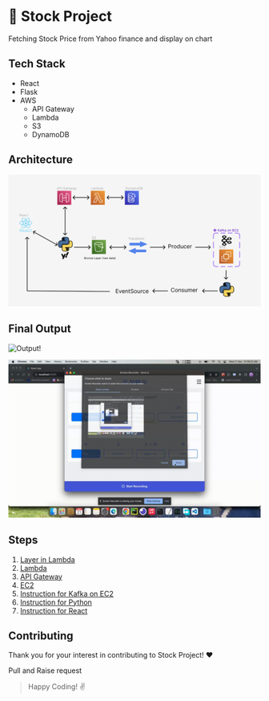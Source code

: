 # 🚀 Stock Project

Fetching Stock Price from Yahoo finance and display on chart

## Tech Stack

- React
- Flask
- AWS
  - API Gateway
  - Lambda
  - S3
  - DynamoDB

## Architecture

![Architecture!](/Project/stock/doc/architecture.png "Architecture for stock project")

## Final Output

![Output!](/Project/stock/doc/output_2.gif "output for stock project")

![Output!](/Project/stock/doc/output.gif "output for stock project")

## Steps

1. [Layer in Lambda](https://github.com/varunajmera0/AWS/tree/main/Project/stock/doc/AWS_Layer.pdf)
2. [Lambda](https://github.com/varunajmera0/AWS/tree/main/Project/stock/doc/AWS_Lambda.pdf)
3. [API Gateway](https://github.com/varunajmera0/AWS/tree/main/Project/stock/doc/AWS_Gateway.pdf)
4. [EC2](https://github.com/varunajmera0/AWS/tree/main/Project/stock/doc/ec2.pdf)
5. [Instruction for Kafka on EC2](https://github.com/varunajmera0/AWS/tree/main/Project/stock/doc/instruction_kafka_ec2.txt)
6. [Instruction for Python](https://github.com/varunajmera0/AWS/tree/main/Project/stock/backend)
7. [Instruction for React](https://github.com/varunajmera0/AWS/tree/main/Project/stock/frontend)

## Contributing

Thank you for your interest in contributing to Stock Project! ❤️

Pull and Raise request

> Happy Coding! :v:
